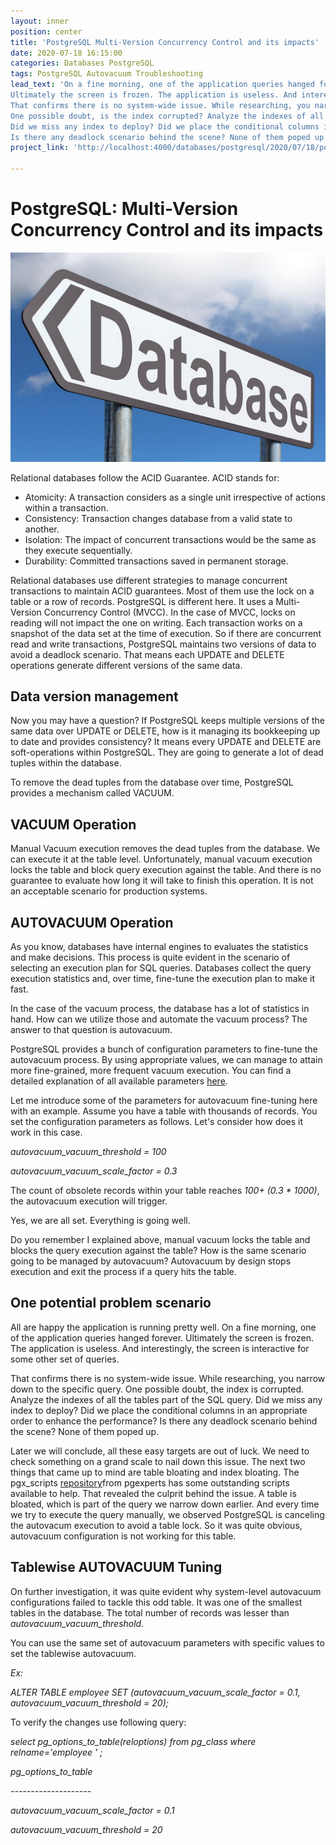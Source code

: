 ```yaml
---
layout: inner
position: center
title: 'PostgreSQL Multi-Version Concurrency Control and its impacts'
date: 2020-07-18 16:15:00
categories: Databases PostgreSQL
tags: PostgreSQL Autovacuum Troubleshooting
lead_text: 'On a fine morning, one of the application queries hanged forever.
Ultimately the screen is frozen. The application is useless. And interestingly, the screen is interactive for some other set of queries.
That confirms there is no system-wide issue. While researching, you narrow down to the specific query.
One possible doubt, is the index corrupted? Analyze the indexes of all the tables part of the SQL query. 
Did we miss any index to deploy? Did we place the conditional columns in an appropriate order to enhance the performance? 
Is there any deadlock scenario behind the scene? None of them poped up...'
project_link: 'http://localhost:4000/databases/postgresql/2020/07/18/postgresql-mvcc-impacts.html'

---
```


# PostgreSQL: Multi-Version Concurrency Control and its impacts

![Postgresql_mvcc](/img/posts/postgresql_MVCC.jpg)

Relational databases follow the ACID Guarantee. ACID stands for:

- Atomicity: A transaction considers as a single unit irrespective of actions within a transaction.
- Consistency: Transaction changes database from a valid state to another.
- Isolation: The impact of concurrent transactions would be the same as they execute sequentially.
- Durability: Committed transactions saved in permanent storage.

Relational databases use different strategies to manage concurrent transactions to maintain ACID guarantees. Most of them use the lock on a table or a row of records. PostgreSQL is different here. It uses a Multi-Version Concurrency Control (MVCC). In the case of MVCC, locks on reading will not impact the one on writing. Each transaction works on a snapshot of the data set at the time of execution. So if there are concurrent read and write transactions, PostgreSQL maintains two versions of data to avoid a deadlock scenario. That means each UPDATE and DELETE operations generate different versions of the same data.

## Data version management

Now you may have a question? If PostgreSQL keeps multiple versions of the same data over UPDATE or DELETE, how is it managing its bookkeeping up to date and provides consistency? It means every UPDATE and DELETE are soft-operations within PostgreSQL. They are going to generate a lot of dead tuples within the database.

To remove the dead tuples from the database over time, PostgreSQL provides a mechanism called VACUUM.

## VACUUM Operation

Manual Vacuum execution removes the dead tuples from the database. We can execute it at the table level. Unfortunately, manual vacuum execution locks the table and block query execution against the table. And there is no guarantee to evaluate how long it will take to finish this operation. It is not an acceptable scenario for production systems.

## AUTOVACUUM Operation

As you know, databases have internal engines to evaluates the statistics and make decisions. This process is quite evident in the scenario of selecting an execution plan for SQL queries. Databases collect the query execution statistics and, over time, fine-tune the execution plan to make it fast.

In the case of the vacuum process, the database has a lot of statistics in hand. How can we utilize those and automate the vacuum process? The answer to that question is autovacuum.

PostgreSQL provides a bunch of configuration parameters to fine-tune the autovacuum process. By using appropriate values, we can manage to attain more fine-grained, more frequent vacuum execution. You can find a detailed explanation of all available parameters [here](https://www.postgresql.org/docs/12/runtime-config-autovacuum.html).

Let me introduce some of the parameters for autovacuum fine-tuning here with an example. Assume you have a table with thousands of records. You set the configuration parameters as follows. Let's consider how does it work in this case.

_autovacuum\_vacuum\_threshold = 100_

_autovacuum\_vacuum\_scale\_factor = 0.3_

The count of obsolete records within your table reaches _100+ (0.3 \* 1000)_, the autovacuum execution will trigger.

Yes, we are all set. Everything is going well.

Do you remember I explained above, manual vacuum locks the table and blocks the query execution against the table? How is the same scenario going to be managed by autovacuum? Autovacuum by design stops execution and exit the process if a query hits the table.

## One potential problem scenario

All are happy the application is running pretty well. On a fine morning, one of the application queries hanged forever. Ultimately the screen is frozen. The application is useless. And interestingly, the screen is interactive for some other set of queries.

That confirms there is no system-wide issue. While researching, you narrow down to the specific query. One possible doubt, the index is corrupted. Analyze the indexes of all the tables part of the SQL query. Did we miss any index to deploy? Did we place the conditional columns in an appropriate order to enhance the performance? Is there any deadlock scenario behind the scene? None of them poped up.

Later we will conclude, all these easy targets are out of luck. We need to check something on a grand scale to nail down this issue. The next two things that came up to mind are table bloating and index bloating. The pgx\_scripts [repository](https://github.com/pgexperts/pgx_scripts)from pgexperts has some outstanding scripts available to help. That revealed the culprit behind the issue. A table is bloated, which is part of the query we narrow down earlier. And every time we try to execute the query manually, we observed PostgreSQL is canceling the autovacum execution to avoid a table lock. So it was quite obvious, autovacuum configuration is not working for this table.

## Tablewise AUTOVACUUM Tuning

On further investigation, it was quite evident why system-level autovacuum configurations failed to tackle this odd table. It was one of the smallest tables in the database. The total number of records was lesser than _autovacuum\_vacuum\_threshold._

You can use the same set of autovacuum parameters with specific values to set the tablewise autovacuum.

_Ex:_

_ALTER TABLE employee SET (autovacuum\_vacuum\_scale\_factor = 0.1, autovacuum\_vacuum\_threshold = 20);_

To verify the changes use following query:

_select pg\_options\_to\_table(reloptions) from pg\_class where relname='employee ' ;_

_pg\_options\_to\_table_

_--------------------_

_autovacuum\_vacuum\_scale\_factor = 0.1_

_autovacuum\_vacuum\_threshold = 20_
